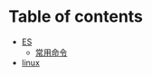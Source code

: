 # Table of contents

* [ES](README.md)
  * [常用命令](summary/chang-yong-ming-ling.md)
* [linux](linux.md)
